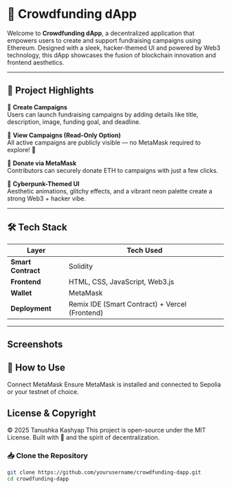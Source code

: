 # 🧠 Crowdfunding dApp

Welcome to **Crowdfunding dApp**, a decentralized application that empowers users to create and support fundraising campaigns using Ethereum. Designed with a sleek, hacker-themed UI and powered by Web3 technology, this dApp showcases the fusion of blockchain innovation and frontend aesthetics.

---

## 📌 Project Highlights

🔹 **Create Campaigns**  
Users can launch fundraising campaigns by adding details like title, description, image, funding goal, and deadline.

🔹 **View Campaigns (Read-Only Option)**  
All active campaigns are publicly visible — no MetaMask required to explore! 👀

🔹 **Donate via MetaMask**  
Contributors can securely donate ETH to campaigns with just a few clicks.

🔹 **Cyberpunk-Themed UI**  
Aesthetic animations, glitchy effects, and a vibrant neon palette create a strong Web3 + hacker vibe.

---

## 🛠️ Tech Stack

| Layer | Tech Used |
|-------|-----------|
| **Smart Contract** | Solidity |
| **Frontend** | HTML, CSS, JavaScript, Web3.js |
| **Wallet** | MetaMask |
| **Deployment** | Remix IDE (Smart Contract) + Vercel (Frontend) |

---
## Screenshots 

## 🧪 How to Use
Connect MetaMask
Ensure MetaMask is installed and connected to Sepolia or your testnet of choice.

## License & Copyright
© 2025 Tanushka Kashyap
This project is open-source under the MIT License.
Built with 💚 and the spirit of decentralization.

### 📥 Clone the Repository
```bash
git clone https://github.com/yourusername/crowdfunding-dapp.git
cd crowdfunding-dapp



